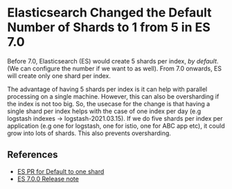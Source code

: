 # Elasticsearch Changed the Default Number of Shards to 1 from 5 in ES 7.0

Before 7.0, Elasticsearch (ES) would create 5 shards per index, _by default_. (We can configure the number if we want to as well).
From 7.0 onwards, ES will create only one shard per index.

The advantage of having 5 shards per index is it can help with parallel processing on a single machine.
However, this can also be oversharding if the index is not too big.
So, the usecase for the change is that having a single shard per index helps with the case of one index per day (e.g logstash indexes -> logstash-2021.03.15).
If we do five shards per index per application (e.g one for logstash, one for istio, one for ABC app etc), it could grow into lots of shards. This also prevents oversharding.

## References

- [ES PR for Default to one shard](https://github.com/elastic/elasticsearch/pull/30539)
- [ES 7.0.0 Release note](https://www.elastic.co/blog/elasticsearch-7-0-0-released)
